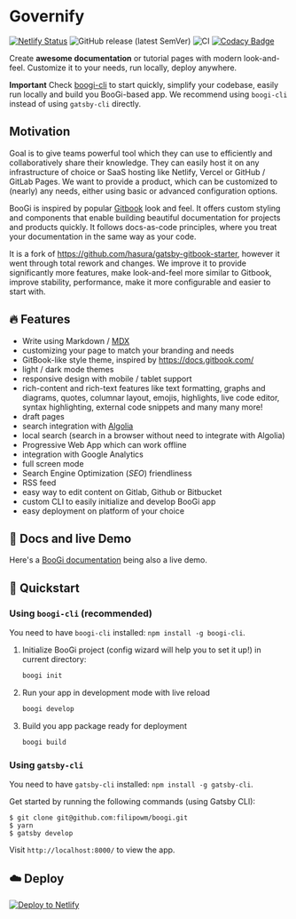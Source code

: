 # Governify

[![Netlify Status](https://api.netlify.com/api/v1/badges/c0cec88f-db01-4c57-8b8d-782e07a9f73f/deploy-status)](https://app.netlify.com/sites/boogi/deploys)
![GitHub release (latest SemVer)](https://img.shields.io/github/v/release/filipowm/boogi)
![CI](https://github.com/filipowm/boogi/workflows/CI/badge.svg)
[![Codacy Badge](https://app.codacy.com/project/badge/Grade/d0d45783a9bb47058b574a8a42d736fd)](https://www.codacy.com/manual/matfilipowicz/BooGi?utm_source=github.com&amp;utm_medium=referral&amp;utm_content=filipowm/BooGi&amp;utm_campaign=Badge_Grade)

Create **awesome documentation** or tutorial pages with modern look-and-feel.
Customize it to your needs, run locally, deploy anywhere.

**Important** Check [boogi-cli](https://github.com/filipowm/boogi-cli) to start 
quickly, simplify your codebase, easily run locally and build you BooGi-based app. 
We recommend using `boogi-cli` instead of using `gatsby-cli` directly.

## Motivation

Goal is to give teams powerful tool which they can use to efficiently and
collaboratively share their knowledge. They can easily host it on any
infrastructure of choice or SaaS hosting like Netlify, Vercel or
GitHub / GitLab Pages. We want to provide a product, which can be customized
to (nearly) any needs, either using basic or advanced configuration options.

BooGi is inspired by popular [Gitbook](https://gitbook.com) look and feel.
It offers custom styling and components that enable building beautiful documentation
for projects and products quickly. It follows docs-as-code principles, where
you treat your documentation in the same way as your code.

It is a fork of https://github.com/hasura/gatsby-gitbook-starter, however
it went through total rework and changes. We improve it to provide significantly 
more features, make look-and-feel more similar to Gitbook, improve stability, 
performance, make it more configurable and easier to start with. 

## 🔥 Features

- Write using Markdown / [MDX](https://github.com/mdx-js/mdx)
- customizing your page to match your branding and needs
- GitBook-like style theme, inspired by https://docs.gitbook.com/
- light / dark mode themes
- responsive design with mobile / tablet support
- rich-content and rich-text features like text formatting, graphs and diagrams, 
  quotes, columnar layout, emojis, highlights, live code editor, 
  syntax highlighting, external code snippets and many many more!
- draft pages
- search integration with [Algolia](https://www.algolia.com/)
- local search (search in a browser without need to integrate with Algolia)
- Progressive Web App which can work offline
- integration with Google Analytics
- full screen mode
- Search Engine Optimization (_SEO_) friendliness
- RSS feed
- easy way to edit content on Gitlab, Github or Bitbucket
- custom CLI to easily initialize and develop BooGi app
- easy deployment on platform of your choice

## 🔗 Docs and live Demo

Here's a [BooGi documentation](https://boogi.netlify.app) being
also a live demo.

## 🚀 Quickstart

### Using `boogi-cli` (recommended)

You need to have `boogi-cli` installed: `npm install -g boogi-cli`.

1. Initialize BooGi project (config wizard will help you to 
   set it up!) in current directory:
   ```bash
   boogi init
   ```

2. Run your app in development mode with live reload
   ```bash
   boogi develop
   ```

3. Build you app package ready for deployment
   ```bash
   boogi build
   ```

### Using `gatsby-cli`

You need to have `gatsby-cli` installed: `npm install -g gatsby-cli`.

Get started by running the following commands (using Gatsby CLI):

```
$ git clone git@github.com:filipowm/boogi.git
$ yarn
$ gatsby develop
```

Visit `http://localhost:8000/` to view the app.

## ☁️ Deploy

[![Deploy to Netlify](https://www.netlify.com/img/deploy/button.svg)](https://app.netlify.com/start/deploy?repository=https://github.com/filipowm/boogi)
